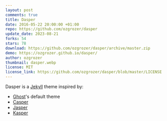 ```yaml
---
layout: post
comments: true
title: Dasper
date: 2016-05-22 20:00:00 +01:00
repo: https://github.com/ozgrozer/dasper
update_date: 2023-08-21
forks: 54
stars: 78
download: https://github.com/ozgrozer/dasper/archive/master.zip
demo: https://ozgrozer.github.io/dasper/
author: ozgrozer
thumbnail: dasper.webp
license: MIT
license_link: https://github.com/ozgrozer/dasper/blob/master/LICENSE
---
```


Dasper is a [Jekyll](https://jekyllrb.com/) theme inspired by:

* [Ghost](https://ghost.org/)'s default theme
* [Casper](https://demo.ghost.io/)
* [Jasper](https://jekyllt.github.io/jasper/)
* [Kasper](https://rosario.io/)
